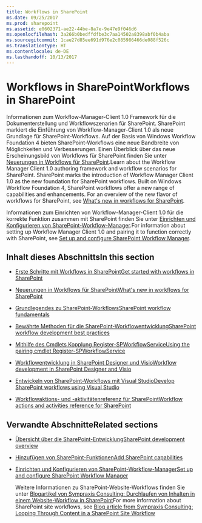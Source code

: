 ```yaml
---
title: Workflows in SharePoint
ms.date: 09/25/2017
ms.prod: sharepoint
ms.assetid: e0602371-ae22-44be-8a7e-9e47e9f046d6
ms.openlocfilehash: 3a266b0bedffdfbe3c7aa14502a8398abf0b4aba
ms.sourcegitcommit: 1cae27d85ee691d976e2c085986466de088f526c
ms.translationtype: HT
ms.contentlocale: de-DE
ms.lasthandoff: 10/13/2017
---
```

# <a name="workflows-in-sharepoint"></a><span data-ttu-id="10ffe-102">Workflows in SharePoint</span><span class="sxs-lookup"><span data-stu-id="10ffe-102">Workflows in SharePoint</span></span>
<span data-ttu-id="10ffe-p101">Informationen zum Workflow-Manager-Client 1.0 Framework für die Dokumenterstellung und Workflowszenarien für SharePoint. SharePoint markiert die Einführung von Workflow-Manager-Client 1.0 als neue Grundlage für SharePoint-Workflows. Auf der Basis von Windows Workflow Foundation 4 bieten SharePoint-Workflows eine neue Bandbreite von Möglichkeiten und Verbesserungen. Einen Überblick über das neue Erscheinungsbild von Workflows für SharePoint finden Sie unter  [Neuerungen in Workflows für SharePoint](what-s-new-in-workflows-for-sharepoint.md).</span><span class="sxs-lookup"><span data-stu-id="10ffe-p101">Learn about the Workflow Manager Client 1.0 authoring framework and workflow scenarios for SharePoint. SharePoint marks the introduction of Workflow Manager Client 1.0 as the new foundation for SharePoint workflows. Built on Windows Workflow Foundation 4, SharePoint workflows offer a new range of capabilities and enhancements. For an overview of the new flavor of workflows for SharePoint, see  [What's new in workflows for SharePoint](what-s-new-in-workflows-for-sharepoint.md).</span></span>
  
    
    

<span data-ttu-id="10ffe-107">Informationen zum Einrichten von Workflow-Manager-Client 1.0 für die korrekte Funktion zusammen mit SharePoint finden Sie unter  [Einrichten und Konfigurieren von SharePoint-Workflow-Manager](set-up-and-configure-sharepoint-workflow-manager.md).</span><span class="sxs-lookup"><span data-stu-id="10ffe-107">For information about setting up Workflow Manager Client 1.0 and pairing it to function correctly with SharePoint, see  [Set up and configure SharePoint Workflow Manager](set-up-and-configure-sharepoint-workflow-manager.md).</span></span>
## <a name="in-this-section"></a><span data-ttu-id="10ffe-108">Inhalt dieses Abschnitts</span><span class="sxs-lookup"><span data-stu-id="10ffe-108">In this section</span></span>


-  [<span data-ttu-id="10ffe-109">Erste Schritte mit Workflows in SharePoint</span><span class="sxs-lookup"><span data-stu-id="10ffe-109">Get started with workflows in SharePoint</span></span>](get-started-with-workflows-in-sharepoint.md)
    
  
-  [<span data-ttu-id="10ffe-110">Neuerungen in Workflows für SharePoint</span><span class="sxs-lookup"><span data-stu-id="10ffe-110">What's new in workflows for SharePoint</span></span>](what-s-new-in-workflows-for-sharepoint.md)
    
  
-  [<span data-ttu-id="10ffe-111">Grundlegendes zu SharePoint-Workflows</span><span class="sxs-lookup"><span data-stu-id="10ffe-111">SharePoint workflow fundamentals</span></span>](sharepoint-workflow-fundamentals.md)
    
  
-  [<span data-ttu-id="10ffe-112">Bewährte Methoden für die SharePoint-Workflowentwicklung</span><span class="sxs-lookup"><span data-stu-id="10ffe-112">SharePoint workflow development best practices</span></span>](sharepoint-workflow-development-best-practices.md)
    
  
-  [<span data-ttu-id="10ffe-113">Mithilfe des Cmdlets Kopplung Register-SPWorkflowService</span><span class="sxs-lookup"><span data-stu-id="10ffe-113">Using the pairing cmdlet Register-SPWorkflowService</span></span>](using-the-pairing-cmdlet-register-spworkflowservice.md)
    
  
-  [<span data-ttu-id="10ffe-114">Workflowentwicklung in SharePoint Designer und Visio</span><span class="sxs-lookup"><span data-stu-id="10ffe-114">Workflow development in SharePoint Designer and Visio</span></span>](workflow-development-in-sharepoint-designer-and-visio.md)
    
  
-  [<span data-ttu-id="10ffe-115">Entwickeln von SharePoint-Workflows mit Visual Studio</span><span class="sxs-lookup"><span data-stu-id="10ffe-115">Develop SharePoint workflows using Visual Studio</span></span>](develop-sharepoint-workflows-using-visual-studio.md)
    
  
-  [<span data-ttu-id="10ffe-116">Workflowaktions- und -aktivitätenreferenz für SharePoint</span><span class="sxs-lookup"><span data-stu-id="10ffe-116">Workflow actions and activities reference for SharePoint</span></span>](workflow-actions-and-activities-reference-for-sharepoint.md)
    
  

## <a name="related-sections"></a><span data-ttu-id="10ffe-117">Verwandte Abschnitte</span><span class="sxs-lookup"><span data-stu-id="10ffe-117">Related sections</span></span>


-  [<span data-ttu-id="10ffe-118">Übersicht über die SharePoint-Entwicklung</span><span class="sxs-lookup"><span data-stu-id="10ffe-118">SharePoint development overview</span></span>](sharepoint-development-overview.md)
    
  
-  [<span data-ttu-id="10ffe-119">Hinzufügen von SharePoint-Funktionen</span><span class="sxs-lookup"><span data-stu-id="10ffe-119">Add SharePoint capabilities</span></span>](add-sharepoint-capabilities.md)
    
  
-  [<span data-ttu-id="10ffe-120">Einrichten und Konfigurieren von SharePoint-Workflow-Manager</span><span class="sxs-lookup"><span data-stu-id="10ffe-120">Set up and configure SharePoint Workflow Manager</span></span>](set-up-and-configure-sharepoint-workflow-manager.md)
    
    <span data-ttu-id="10ffe-121">Weitere Informationen zu SharePoint-Website-Workflows finden Sie unter  [Blogartikel von Sympraxis Consulting: Durchlaufen von Inhalten in einem Website-Workflow in SharePoint](http://sympmarc.com/2016/01/14/looping-through-content-in-a-sharepoint-site-workflow-part-1-introduction)</span><span class="sxs-lookup"><span data-stu-id="10ffe-121">For more information about SharePoint site workflows, see  [Blog article from Sympraxis Consulting: Looping Through Content in a SharePoint Site Workflow](http://sympmarc.com/2016/01/14/looping-through-content-in-a-sharepoint-site-workflow-part-1-introduction)</span></span>
    
  

